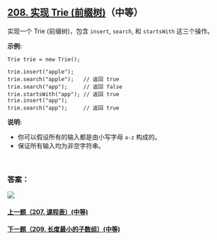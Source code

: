 ## [208. 实现 Trie (前缀树)](https://leetcode-cn.com/problems/implement-trie-prefix-tree/)（中等）

实现一个 Trie (前缀树)，包含 `insert`, `search`, 和 `startsWith` 这三个操作。

**示例:**

```
Trie trie = new Trie();

trie.insert("apple");
trie.search("apple");   // 返回 true
trie.search("app");     // 返回 false
trie.startsWith("app"); // 返回 true
trie.insert("app");   
trie.search("app");     // 返回 true
```

**说明:**

- 你可以假设所有的输入都是由小写字母 `a-z` 构成的。
- 保证所有输入均为非空字符串。

<br/>

### 答案：











![](https://img-blog.csdnimg.cn/20200807155236311.png)

#### [上一题（207. 课程表）(中等)](https://github.com/sdwwld/leetCode/blob/master/src/main/java/com/wld/java/leetcode/leetCode0207.md)

#### [下一题（209. 长度最小的子数组）(中等)](https://github.com/sdwwld/leetCode/blob/master/src/main/java/com/wld/java/leetcode/leetCode0209.md)